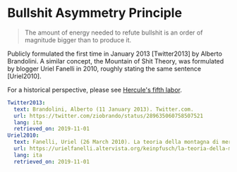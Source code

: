 # Bullshit Asymmetry Principle

> The amount of energy needed to refute bullshit is an order of magnitude bigger than to produce it.

Publicly formulated the first time in January 2013 [Twitter2013] by Alberto Brandolini. A similar concept, the Mountain of Shit Theory, was formulated by blogger Uriel Fanelli in 2010, roughly stating the same sentence [Uriel2010].

For a historical perspective, please see [Hercule's fifth labor](https://en.wikipedia.org/wiki/Labours_of_Hercules#Fifth:_Augean_stables).

~~~yaml references
Twitter2013:
  text: Brandolini, Alberto (11 January 2013). Twitter.com.
  url: https://twitter.com/ziobrando/status/289635060758507521
  lang: ita
  retrieved_on: 2019-11-01
Uriel2010:
  text: Fanelli, Uriel (26 March 2010). La teoria della montagna di merda®.
  url: https://urielfanelli.altervista.org/keinpfusch/la-teoria-della-montagna-di-merda/2010-03-26/
  lang: ita
  retrieved_on: 2019-11-01
~~~
